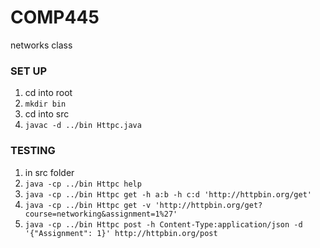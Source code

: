 # COMP445
networks class

### SET UP
1. cd into root
2. `mkdir bin`
3. cd into src
4. `javac -d ../bin Httpc.java`

### TESTING
1. in src folder
2. `java -cp ../bin Httpc help`
3. `java -cp ../bin Httpc get -h a:b -h c:d 'http://httpbin.org/get'`
4. `java -cp ../bin Httpc get -v 'http://httpbin.org/get?course=networking&assignment=1%27'`
5. `java -cp ../bin Httpc post -h Content-Type:application/json -d '{"Assignment": 1}' http://httpbin.org/post`
